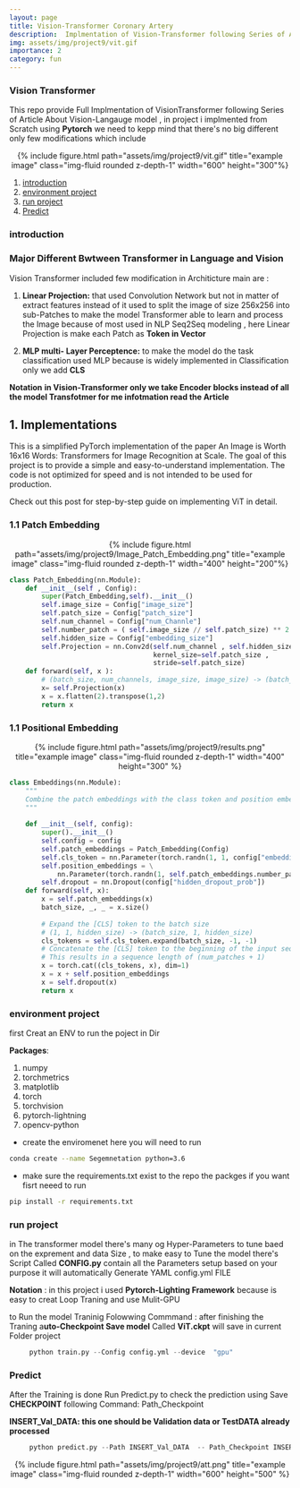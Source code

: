 ```yaml
---
layout: page
title: Vision-Transformer Coronary Artery 
description:  Implmentation of Vision-Transformer following Series of Article About Vision-Langauge model , in project i implmented from Scratch 
img: assets/img/project9/vit.gif
importance: 2
category: fun
---
```



### Vision Transformer
This repo provide Full Implmentation of VisionTransformer following Series of Article About Vision-Langauge model , in project i implmented from Scratch using **Pytorch**
we need to kepp mind that there's no big different only few modifications which include 


<div class="row" >
    <div class="col-sm mt-3 mt-md-0" align="center" >
    {% include figure.html path="assets/img/project9/vit.gif" title="example image" class="img-fluid rounded z-depth-1" width="600" height="300"%}
    </div>
</div>

1. [introduction](#introduction)
2. [environment project](#environment-project)
3. [run project](#run-project)
5. [Predict](#Predict)

### introduction

### Major Different Bwtween Transformer in Language and Vision 

Vision Transformer included few modification in Architicture main are :

1. **Linear Projection:** that used Convolution Network but not in matter of extract features instead of it used to split the image of size 256x256 into sub-Patches to make the model Transformer able to learn and process the Image because of most used in NLP Seq2Seq modeling , here Linear Projection is make each Patch as **Token in Vector**

2. **MLP multi- Layer Perceptence:** to make the model do the task classification used MLP because is widely implemented in Classification only we add **CLS**


**Notation** **in Vision-Transformer only we take Encoder blocks instead of all the model Transfotmer for me infotmation read the Article**


## 1. Implementations

This is a simplified PyTorch implementation of the paper An Image is Worth 16x16 Words: Transformers for Image Recognition at Scale. The goal of this project is to provide a simple and easy-to-understand implementation. The code is not optimized for speed and is not intended to be used for production.

Check out this post for step-by-step guide on implementing ViT in detail.

### 1.1 Patch Embedding

<div class="row" >
    <div class="col-sm mt-3 mt-md-0" align="center" >
    {% include figure.html path="assets/img/project9/Image_Patch_Embedding.png" title="example image" class="img-fluid rounded z-depth-1"  width="400" height="200"%}
    </div>
</div>


```python
class Patch_Embedding(nn.Module):
    def __init__(self , Config):
        super(Patch_Embedding,self).__init__()
        self.image_size = Config["image_size"]
        self.patch_size = Config["patch_size"]
        self.num_channel = Config["num_Channle"]
        self.number_patch = ( self.image_size // self.patch_size) ** 2
        self.hidden_size = Config["embedding_size"]
        self.Projection = nn.Conv2d(self.num_channel , self.hidden_size , 
                                    kernel_size=self.patch_size , 
                                    stride=self.patch_size)
    def forward(self, x ):
        # (batch_size, num_channels, image_size, image_size) -> (batch_size, num_patches, hidden_size)
        x= self.Projection(x)
        x = x.flatten(2).transpose(1,2)
        return x 
```


### 1.1 Positional Embedding


<div class="row" >
    <div class="col-sm mt-3 mt-md-0" align="center" >
    {% include figure.html path="assets/img/project9/results.png" title="example image" class="img-fluid rounded z-depth-1"  width="400" height="300" %}
    </div>
</div>



```python
class Embeddings(nn.Module):
    """
    Combine the patch embeddings with the class token and position embeddings.
    """
        
    def __init__(self, config):
        super().__init__()
        self.config = config
        self.patch_embeddings = Patch_Embedding(Config)
        self.cls_token = nn.Parameter(torch.randn(1, 1, config["embedding_size"]))
        self.position_embeddings = \
            nn.Parameter(torch.randn(1, self.patch_embeddings.number_patch + 1, config["embedding_size"]))
        self.dropout = nn.Dropout(config["hidden_dropout_prob"])
    def forward(self, x):
        x = self.patch_embeddings(x)
        batch_size, _, _ = x.size()
        
        # Expand the [CLS] token to the batch size
        # (1, 1, hidden_size) -> (batch_size, 1, hidden_size)
        cls_tokens = self.cls_token.expand(batch_size, -1, -1)
        # Concatenate the [CLS] token to the beginning of the input sequence
        # This results in a sequence length of (num_patches + 1)
        x = torch.cat((cls_tokens, x), dim=1)
        x = x + self.position_embeddings
        x = self.dropout(x)
        return x
```

### environment project

first Creat an ENV to run the poject in Dir

**Packages**:
1. numpy
2. torchmetrics
3. matplotlib
4. torch
5. torchvision
6. pytorch-lightning
7. opencv-python

* create the enviromenet here you will need to run 

```sh
conda create --name Segemnetation python=3.6
```

* make sure the requirements.txt exist to the repo 
  the packges if you want fisrt neeed to run 

```sh
pip install -r requirements.txt
```
### run project 
 in The transformer model there's many og Hyper-Parameters to tune baed on the exprement
 and data Size , to make easy to Tune the model there's Script Called **CONFIG.py**
 contain all the Parameters setup based on your purpose it will automatically Generate YAML config.yml FILE 

**Notation** : in this project i used **Pytorch-Lighting Framework** because is easy to creat Loop Traning and use Mulit-GPU 

to Run the model Traninig Folowwing Commmand :
after finishing the Traning a**uto-Checkpoint Save model** Called **ViT.ckpt** will save in current Folder project 

```python
     python train.py --Config config.yml --device  "gpu"
``` 

### Predict

After the Training is done  Run Predict.py to check the prediction using Save **CHECKPOINT** following Command:
Path_Checkpoint

**INSERT_Val_DATA: this one should be Validation data or TestDATA already processed**

```python
     python predict.py --Path INSERT_Val_DATA  -- Path_Checkpoint INSERT_CHECKPOINT_MODEL --OUTPUT INSERT_OUTPUT_STR.PNG
```   


<div class="row" >
    <div class="col-sm mt-3 mt-md-0" align="center" >
    {% include figure.html path="assets/img/project9/att.png" title="example image" class="img-fluid rounded z-depth-1" width="600" height="500" %}
    </div>
</div>

